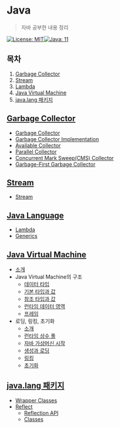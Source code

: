 # Java

> 자바 공부한 내용 정리

[![License: MIT](https://img.shields.io/badge/License-MIT-yellow.svg)](https://opensource.org/licenses/MIT)[![Java: 11](https://img.shields.io/badge/Java-11-brightgreen)](https://docs.oracle.com/en/java/javase/11/books.html)

## 목차

1. [Garbage Collector](#garbage-collector)
2. [Stream](#stream)
3. [Lambda](#lambda)
4. [Java Virtual Machine](#java-virtual-machine)
5. [java.lang 패키지](#java.lang-패키지)

## [Garbage Collector](./GarbageCollector)

- [Garbage Collector](./GarbageCollector/1_GarbageCollector.md)
- [Garbage Collector Implementation](./GarbageCollector/2_GarbageCollectorImplementation.md)
- [Available Collector](./GarbageCollector/3_AvailableCollectors)
- [Parallel Collector](./GarbageCollector/4_ParallelCollector.md)
- [Concurrent Mark Sweep(CMS) Collector](./GarbageCollector/5_ConcurrentMarkSweepCollector.md)
- [Garbage-First Garbage Collector](./GarbageCollector/6_GarbageFirstGarbageCollector.md)

## [Stream](./Stream)

- [Stream](./Stream/01_Stream.md)

## [Java Language](./JavaLanguage)

- [Lambda](./JavaLanguage/01_Lambda.md)
-  [Generics](./JavaLanguage/02_Generics.md)

## [Java Virtual Machine](./JavaVirtualMachine)

- [소개](./JavaVirtualMachine/01_Intruduction.md)
- Java Virtual Machine의 구조
  - [데이터 타입](./JavaVirtualMachine/02_StructureOfJVM/01_DataType.md)
  - [기본 타입과 값](./JavaVirtualMachine/02_StructureOfJVM/02_PrimitiveTypesAndValues.md)
  - [참조 타입과 값](./JavaVirtualMachine/02_StructureOfJVM/03_ReferenceTypesAndValues.md)
  - [런타임 데이터 영역](./JavaVirtualMachine/02_StructureOfJVM/04_Run-TimeDataAreas.md)
  - [프레임](./JavaVirtualMachine/02_StructureOfJVM/05_Frams.md)
- 로딩, 링킹, 초기화
  - [소개](./JavaVirtualMachine/05_LoadingLinkingAndInitializing/01_Overview.md)
  - [런타임 상수 풀](./JavaVirtualMachine/05_LoadingLinkingAndInitializing/02_TheRun-TimeConstantPool.md)
  - [자바 가상머신 시작](./JavaVirtualMachine/05_LoadingLinkingAndInitializing/03_JavaVirtualMachineStartup.md)
  - [생성과 로딩](./JavaVirtualMachine/05_LoadingLinkingAndInitializing/04_CreationAndLoading.md)
  - [링킹](./JavaVirtualMachine/05_LoadingLinkingAndInitializing/05_Linking.md)
  - [초기화](./JavaVirtualMachine/05_LoadingLinkingAndInitializing/06_Initialization.md)

## [java.lang 패키지](./lang)

- [Wrapper Classes](./lang/01_WrapperClasses.md)
- [Reflect](./lang/02_Reflect)
  - [Reflection API](./lang/02_Reflect/01_Overview.md)
  - [Classes](./lang/02_Reflect/02_Classes.md)
